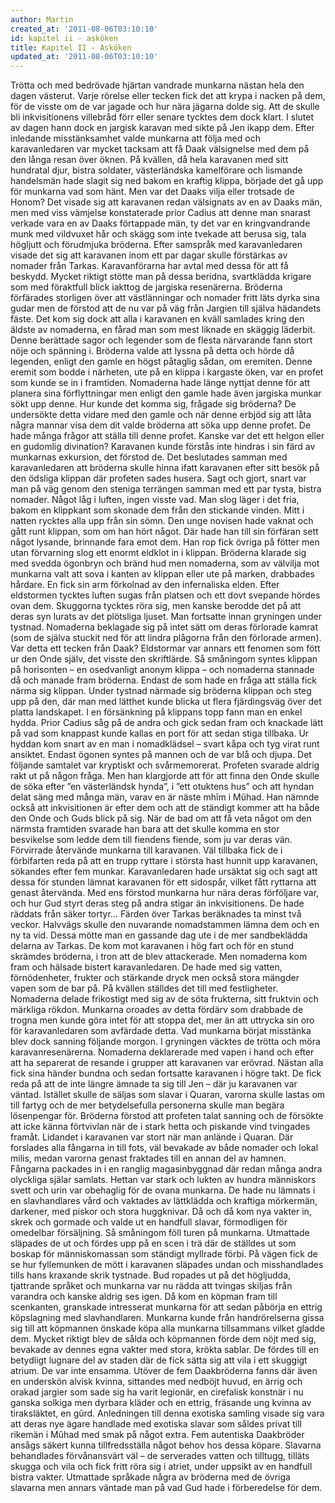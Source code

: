 ```yaml
---
author: Martin
created_at: '2011-08-06T03:10:10'
id: kapitel ii - asköken
title: Kapitel II - Asköken
updated_at: '2011-08-06T03:10:10'
---
```

Trötta och med bedrövade hjärtan vandrade munkarna nästan hela den dagen västerut. Varje rörelse eller tecken fick det att krypa i nacken på dem, för de visste om de var jagade och hur nära jägarna dolde sig. Att de skulle bli inkvisitionens villebråd förr eller senare tycktes dem dock klart. I slutet av dagen hann dock en jargisk karavan med sikte på Jen ikapp dem. Efter inledande misstänksamhet valde munkarna att följa med och karavanledaren var mycket tacksam att få Daak välsignelse med dem på den långa resan över öknen. På kvällen, då hela karavanen med sitt hundratal djur, bistra soldater, västerländska kamelförare och lismande handelsmän hade slagit sig ned bakom en kraftig klippa, började det gå upp för munkarna vad som hänt. Men var det Daaks vilja eller trotsade de Honom? Det visade sig att karavanen redan välsignats av en av Daaks män, men med viss vämjelse konstaterade prior Cadius att denne man snarast verkade vara en av Daaks förtappade män, ty det var en kringvandrande munk med vildvuxet hår och skägg som inte tvekade att berusa sig, tala högljutt och förudmjuka bröderna. Efter samspråk med karavanledaren visade det sig att karavanen inom ett par dagar skulle förstärkas av nomader från Tarkas. Karavanförarna har avtal med dessa för att få beskydd. Mycket riktigt stötte man på dessa beridna, svartklädda krigare som med föraktfull blick iakttog de jargiska resenärerna. Bröderna förfärades storligen över att västlänningar och nomader fritt läts dyrka sina gudar men de förstod att de nu var på väg från Jargien till själva hädandets fäste. Det kom sig dock att alla i karavanen en kväll samlades kring den äldste av nomaderna, en fårad man som mest liknade en skäggig läderbit. Denne berättade sagor och legender som de flesta närvarande fann stort nöje och spänning i. Bröderna valde att lyssna på detta och hörde då legenden, enligt den gamle en högst påtaglig sådan, om eremiten. Denne eremit som bodde i närheten, ute på en klippa i kargaste öken, var en profet som kunde se in i framtiden. Nomaderna hade länge nyttjat denne för att planera sina förflyttningar men enligt den gamle hade även jargiska munkar sökt upp denne. Hur kunde det komma sig, frågade sig bröderna? De undersökte detta vidare med den gamle och när denne erbjöd sig att låta några mannar visa dem dit valde bröderna att söka upp denne profet. De hade många frågor att ställa till denne profet. Kanske var det ett helgon eller en gudomlig divination? Karavanen kunde förstås inte hindras i sin färd av munkarnas exkursion, det förstod de. Det beslutades samman med karavanledaren att bröderna skulle hinna ifatt karavanen efter sitt besök på den ödsliga klippan där profeten sades husera. Sagt och gjort, snart var man på väg genom den steniga terrängen samman med ett par tysta, bistra nomader. Något låg i luften, ingen visste vad. Man slog läger i det fria, bakom en klippkant som skonade dem från den stickande vinden. Mitt i natten rycktes alla upp från sin sömn. Den unge novisen hade vaknat och gått runt klippan, som om han hört något. Där hade han till sin förfäran sett något lysande, brinnande fara emot dem. Han rop fick övriga på fötter men utan förvarning slog ett enormt eldklot in i klippan. Bröderna klarade sig med svedda ögonbryn och bränd hud men nomaderna, som av välvilja mot munkarna valt att sova i kanten av klippan eller ute på marken, drabbades hårdare. En fick sin arm förkolnad av den infernaliska elden. Efter eldstormen tycktes luften sugas från platsen och ett dovt svepande hördes ovan dem. Skuggorna tycktes röra sig, men kanske berodde det på att deras syn lurats av det plötsliga ljuset. Man fortsatte innan gryningen under tystnad. Nomaderna beklagade sig på intet sätt om deras förlorade kamrat (som de själva stuckit ned för att lindra plågorna från den förlorade armen). Var detta ett tecken från Daak? Eldstormar var annars ett fenomen som fött ur den Onde själv, det visste den skriftlärde. Så småningom syntes klippan på horisonten – en osedvanligt anonym klippa – och nomaderna stannade då och manade fram bröderna. Endast de som hade en fråga att ställa fick närma sig klippan. Under tystnad närmade sig bröderna klippan och steg upp på den, där man med lätthet kunde blicka ut flera fjärdingsväg över det platta landskapet. I en försänkning på klippans topp fann man en enkel hydda. Prior Cadius såg på de andra och gick sedan fram och knackade lätt på vad som knappast kunde kallas en port för att sedan stiga tillbaka. Ur hyddan kom snart av en man i nomadklädsel – svart kåpa och tyg virat runt ansiktet. Endast ögonen syntes på mannen och de var blå och djupa. Det följande samtalet var kryptiskt och svårmemorerat. Profeten svarade aldrig rakt ut på någon fråga. Men han klargjorde att för att finna den Onde skulle de söka efter ”en västerländsk hynda”, i ”ett otuktens hus” och att hyndan delat säng med många män, varav en är näste mhîm i Mûhad. Han nämnde också att inkvisitionen är efter dem och att de ständigt kommer att ha både den Onde och Guds blick på sig. När de bad om att få veta något om den närmsta framtiden svarade han bara att det skulle komma en stor besvikelse som ledde dem till fiendens fiende, som ju var deras vän. Förvirrade återvände munkarna till karavanen. Väl tillbaka fick de i förbifarten reda på att en trupp ryttare i största hast hunnit upp karavanen, sökandes efter fem munkar. Karavanledaren hade ursäktat sig och sagt att dessa för stunden lämnat karavanen för ett sidospår, vilket fått ryttarna att genast återvända. Med ens förstod munkarna hur nära deras förföljare var, och hur Gud styrt deras steg på andra stigar än inkvisitionens. De hade räddats från säker tortyr… Färden över Tarkas beräknades ta minst två veckor. Halvvägs skulle den nuvarande nomadstammen lämna dem och en ny ta vid. Dessa mötte man en gassande dag ute i de mer sandbeklädda delarna av Tarkas. De kom mot karavanen i hög fart och för en stund skrämdes bröderna, i tron att de blev attackerade. Men nomaderna kom fram och hälsade bistert karavanledaren. De hade med sig vatten, förnödenheter, frukter och stärkande dryck men också stora mängder vapen som de bar på. På kvällen ställdes det till med festligheter. Nomaderna delade frikostigt med sig av de söta frukterna, sitt fruktvin och märkliga rökdon. Munkarna oroades av detta fördärv som drabbade de trogna men kunde göra intet för att stoppa det, mer än att uttrycka sin oro för karavanledaren som avfärdade detta. Vad munkarna börjat misstänka blev dock sanning följande morgon. I gryningen väcktes de trötta och möra karavanresenärerna. Nomaderna deklarerade med vapen i hand och efter att ha separerat de resande i grupper att karavanen var erövrad. Nästan alla fick sina händer bundna och sedan fortsatte karavanen i högre takt. De fick reda på att de inte längre ämnade ta sig till Jen – där ju karavanen var väntad. Istället skulle de säljas som slavar i Quaran, varorna skulle lastas om till fartyg och de mer betydelsefulla personerna skulle man begära lösenpengar för. Bröderna förstod att profeten talat sanning och de försökte att icke känna förtvivlan när de i stark hetta och piskande vind tvingades framåt. Lidandet i karavanen var stort när man anlände i Quaran. Där forslades alla fångarna in till fots, väl bevakade av både nomader och lokal milis, medan varorna genast fraktades till en annan del av hamnen. Fångarna packades in i en ranglig magasinbyggnad där redan många andra olyckliga själar samlats. Hettan var stark och lukten av hundra människors svett och urin var obehaglig för de ovana munkarna. De hade nu lämnats i en slavhandlares vård och vaktades av lättklädda och kraftiga mörkermän, darkener, med piskor och stora huggknivar. Då och då kom nya vakter in, skrek och gormade och valde ut en handfull slavar, förmodligen för omedelbar försäljning. Så småningom föll turen på munkarna. Utmattade släpades de ut och fördes upp på en scen i trä där de ställdes ut som boskap för människomassan som ständigt myllrade förbi. På vägen fick de se hur fyllemunken de mött i karavanen släpades undan och misshandlades tills hans kraxande skrik tystnade. Bud ropades ut på det högljudda, tjattrande språket och munkarna var nu rädda att tvingas skiljas från varandra och kanske aldrig ses igen. Då kom en köpman fram till scenkanten, granskade intresserat munkarna för att sedan påbörja en ettrig köpslagning med slavhandlaren. Munkarna kunde från handrörelserna gissa sig till att köpmannen önskade köpa alla munkarna tillsammans vilket gladde dem. Mycket riktigt blev de sålda och köpmannen förde dem nöjt med sig, bevakade av dennes egna vakter med stora, krökta sablar. De fördes till en betydligt lugnare del av staden där de fick sätta sig att vila i ett skuggigt atrium. De var inte ensamma. Utöver de fem Daakbröderna fanns där även en underskön alvisk kvinna, sittandes med nedböjt huvud, en ärrig och orakad jargier som sade sig ha varit legionär, en cirefalisk konstnär i nu ganska solkiga men dyrbara kläder och en ettrig, fräsande ung kvinna av tiraksläktet, en gûrd. Anledningen till denna exotiska samling visade sig vara att deras nye ägare handlade med exotiska slavar som såldes privat till rikemän i Mûhad med smak på något extra. Fem autentiska Daakbröder ansågs säkert kunna tillfredsställa något behov hos dessa köpare. Slavarna behandlades förvånansvärt väl – de serverades vatten och tilltugg, tilläts skugga och vila och fick fritt röra sig i atriet, under uppsikt av en handfull bistra vakter. Utmattade språkade några av bröderna med de övriga slavarna men annars väntade man på vad Gud hade i förberedelse för dem.